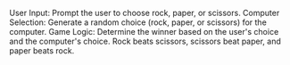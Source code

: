 User Input: Prompt the user to choose rock, paper, or scissors. Computer Selection: Generate a random choice (rock, paper, or scissors) for the computer. Game Logic: Determine the winner based on the user's choice and the computer's choice. Rock beats scissors, scissors beat paper, and paper beats rock.

